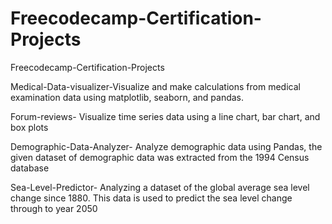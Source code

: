# Freecodecamp-Certification-Projects
Freecodecamp-Certification-Projects

Medical-Data-visualizer-Visualize and make calculations from medical examination data using matplotlib, seaborn, and pandas.

Forum-reviews- Visualize time series data using a line chart, bar chart, and box plots

Demographic-Data-Analyzer- Analyze demographic data using Pandas, the given dataset of demographic data was extracted from the 1994 Census database

Sea-Level-Predictor- Analyzing a dataset of the global average sea level change since 1880. This data is used to predict the sea level change through to year 2050
